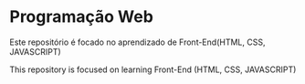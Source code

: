# Programação Web

Este repositório é focado no aprendizado de Front-End(HTML, CSS, JAVASCRIPT)

This repository is focused on learning Front-End (HTML, CSS, JAVASCRIPT)
